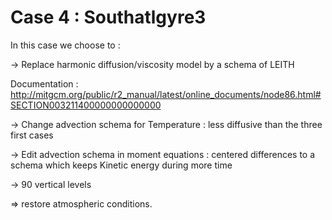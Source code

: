 # Case 4 : Southatlgyre3

In this case we choose to :

-> Replace harmonic diffusion/viscosity model by a schema of LEITH 

Documentation : http://mitgcm.org/public/r2_manual/latest/online_documents/node86.html#SECTION003211400000000000000

-> Change advection schema for Temperature : less diffusive than the three first cases

-> Edit advection schema in moment equations : centered differences to a schema which keeps Kinetic energy during more time

-> 90 vertical levels

=> restore atmospheric conditions.
